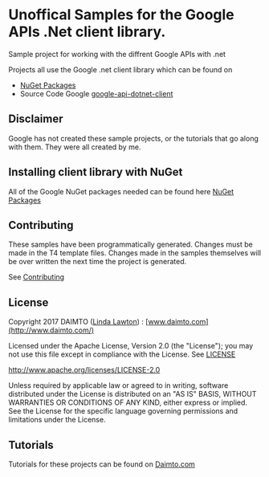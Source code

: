 # Unoffical Samples for the Google APIs .Net client library.  #

Sample project for working with the diffrent Google APIs with .net

Projects all use the Google .net client library which can be found on 

* [NuGet Packages](https://www.nuget.org/packages?q=Tags%3A%22Google%22) 
* Source Code Google [google-api-dotnet-client](https://github.com/google/google-api-dotnet-client)

## Disclaimer

Google has not created these sample projects, or the tutorials that go along with them.  They were all created by me.


## Installing client library with NuGet

All of the Google NuGet packages needed can be found here [NuGet Packages](https://www.nuget.org/packages?q=Tags%3A%22Google%22) 

## Contributing

These samples have been programmatically generated. Changes must be made in the T4 template files. Changes made in the samples themselves will be over written the next time the project is generated.

See [Contributing](CONTRIBUTING.md)

## License

Copyright 2017 DAIMTO ([Linda Lawton](https://twitter.com/LindaLawtonDK)) :  [www.daimto.com](http://www.daimto.com/)

Licensed under the Apache License, Version 2.0 (the "License"); you may not use this file except in compliance with
the License. See [LICENSE](https://github.com/LindaLawton/Google-APIs-PHP-Samples/blob/master/LICENSE)

http://www.apache.org/licenses/LICENSE-2.0

Unless required by applicable law or agreed to in writing, software distributed under the License is distributed on
an "AS IS" BASIS, WITHOUT WARRANTIES OR CONDITIONS OF ANY KIND, either express or implied. See the License for the
specific language governing permissions and limitations under the License.

## Tutorials

Tutorials for these projects can be found on [Daimto.com](http://www.daimto.com/)
